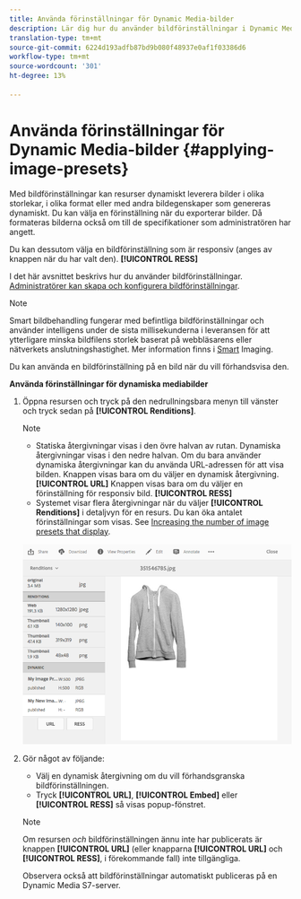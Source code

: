 ```yaml
---
title: Använda förinställningar för Dynamic Media-bilder
description: Lär dig hur du använder bildförinställningar i Dynamic Media
translation-type: tm+mt
source-git-commit: 6224d193adfb87bd9b080f48937e0af1f03386d6
workflow-type: tm+mt
source-wordcount: '301'
ht-degree: 13%

---
```



# Använda förinställningar för Dynamic Media-bilder {#applying-image-presets}

Med bildförinställningar kan resurser dynamiskt leverera bilder i olika storlekar, i olika format eller med andra bildegenskaper som genereras dynamiskt. Du kan välja en förinställning när du exporterar bilder. Då formateras bilderna också om till de specifikationer som administratören har angett.

Du kan dessutom välja en bildförinställning som är responsiv (anges av knappen när du har valt den). **[!UICONTROL RESS]**

I det här avsnittet beskrivs hur du använder bildförinställningar. [Administratörer kan skapa och konfigurera bildförinställningar](managing-image-presets.md).

>[!NOTE]
>
>Smart bildbehandling fungerar med befintliga bildförinställningar och använder intelligens under de sista millisekunderna i leveransen för att ytterligare minska bildfilens storlek baserat på webbläsarens eller nätverkets anslutningshastighet. Mer information finns i [Smart](imaging-faq.md) Imaging.

Du kan använda en bildförinställning på en bild när du vill förhandsvisa den.

**Använda förinställningar för dynamiska mediabilder**

1. Öppna resursen och tryck på den nedrullningsbara menyn till vänster och tryck sedan på **[!UICONTROL Renditions]**.

   >[!NOTE]
   >
   >* Statiska återgivningar visas i den övre halvan av rutan. Dynamiska återgivningar visas i den nedre halvan. Om du bara använder dynamiska återgivningar kan du använda URL-adressen för att visa bilden. Knappen visas bara om du väljer en dynamisk återgivning. **[!UICONTROL URL]** Knappen visas bara om du väljer en förinställning för responsiv bild. **[!UICONTROL RESS]**
      >
      >
   * Systemet visar flera återgivningar när du väljer **[!UICONTROL Renditions]** i detaljvyn för en resurs. Du kan öka antalet förinställningar som visas. See [Increasing the number of image presets that display](managing-image-presets.md#increasing-or-decreasing-the-number-of-image-presets-that-display).


   ![chlimage_1-208](assets/chlimage_1-208.png)

1. Gör något av följande:

   * Välj en dynamisk återgivning om du vill förhandsgranska bildförinställningen.
   * Tryck **[!UICONTROL URL]**, **[!UICONTROL Embed]** eller **[!UICONTROL RESS]** så visas popup-fönstret.

   >[!NOTE]
   >
   >Om resursen *och* bildförinställningen ännu inte har publicerats är knappen **[!UICONTROL URL]** (eller knapparna **[!UICONTROL URL]** och **[!UICONTROL RESS]**, i förekommande fall) inte tillgängliga.
   >
   >Observera också att bildförinställningar automatiskt publiceras på en Dynamic Media S7-server.

